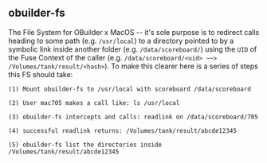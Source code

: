 obuilder-fs
-----------

The File System for OBuilder x MacOS -- it's sole purpose is to redirect calls heading to some path (e.g. `/usr/local`) to a directory pointed to 
by a symbolic link inside another folder (e.g. `/data/scoreboard/`) using the `UID` of the Fuse Context of the caller (e.g. `/data/scoreboard/<uid> ~~> /Volumes/tank/result/<hash>`). To make this clearer here is a series of steps this FS should take: 


```
(1) Mount obuilder-fs to /usr/local with scoreboard /data/scoreboard 

(2) User mac705 makes a call like: ls /usr/local

(3) obuilder-fs intercepts and calls: readlink on /data/scoreboard/705 

(4) successful readlink returns: /Volumes/tank/result/abcde12345

(5) obuilder-fs list the directories inside /Volumes/tank/result/abcde12345
```